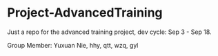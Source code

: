 # Project-AdvancedTraining
Just a repo for the advanced training project, dev cycle: Sep 3 - Sep 18.

Group Member: Yuxuan Nie, hhy, qtt, wzq, gyl
